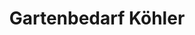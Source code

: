 ---
title: "Gartenbedarf Köhler"
url: /seligenstadt/gartenbedarf-koehler/
shop: Landwirtschaftlich
---